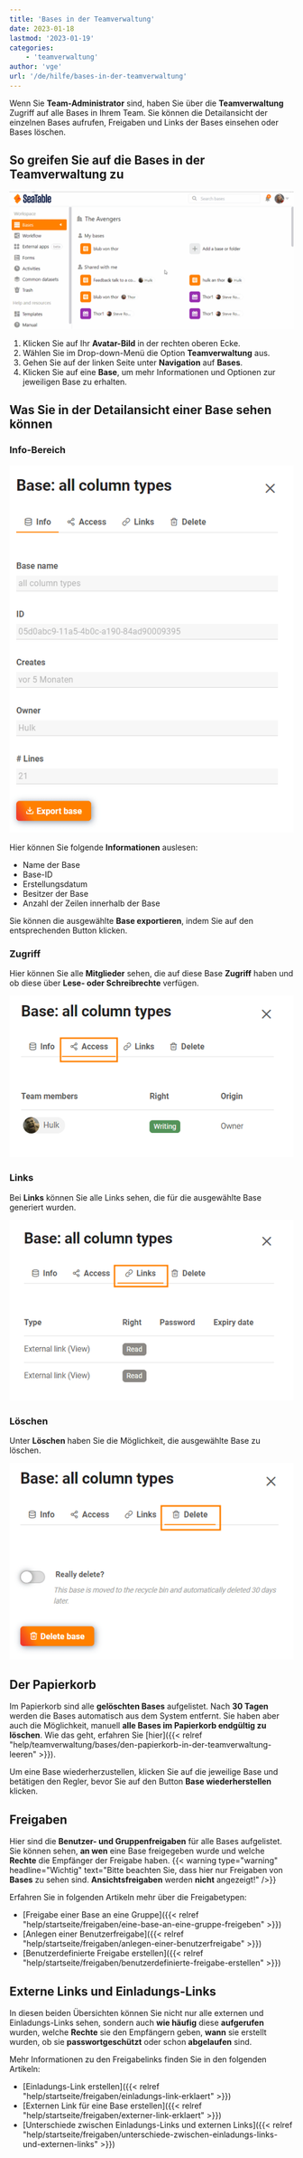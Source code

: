 ```yaml
---
title: 'Bases in der Teamverwaltung'
date: 2023-01-18
lastmod: '2023-01-19'
categories:
    - 'teamverwaltung'
author: 'vge'
url: '/de/hilfe/bases-in-der-teamverwaltung'
---
```


Wenn Sie **Team-Administrator** sind, haben Sie über die **Teamverwaltung** Zugriff auf alle Bases in Ihrem Team. Sie können die Detailansicht der einzelnen Bases aufrufen, Freigaben und Links der Bases einsehen oder Bases löschen.

## So greifen Sie auf die Bases in der Teamverwaltung zu

![Bases in der Teamverwaltung](images/bases-in-der-teamverwaltung.gif)

1. Klicken Sie auf Ihr **Avatar-Bild** in der rechten oberen Ecke.
2. Wählen Sie im Drop-down-Menü die Option **Teamverwaltung** aus.
3. Gehen Sie auf der linken Seite unter **Navigation** auf **Bases**.
4. Klicken Sie auf eine **Base**, um mehr Informationen und Optionen zur jeweiligen Base zu erhalten.

## Was Sie in der Detailansicht einer Base sehen können

### Info-Bereich

![Basedetailanzeige](images/Basedetailanzeige-1.png)

Hier können Sie folgende **Informationen** auslesen:

- Name der Base
- Base-ID
- Erstellungsdatum
- Besitzer der Base
- Anzahl der Zeilen innerhalb der Base

Sie können die ausgewählte **Base exportieren**, indem Sie auf den entsprechenden Button klicken.

### Zugriff

Hier können Sie alle **Mitglieder** sehen, die auf diese Base **Zugriff** haben und ob diese über **Lese- oder Schreibrechte** verfügen.

![Zugriff](images/Access-1.png)

### Links

Bei **Links** können Sie alle Links sehen, die für die ausgewählte Base generiert wurden.

![Verlinkungen](images/Links-1.png)

### Löschen

Unter **Löschen** haben Sie die Möglichkeit, die ausgewählte Base zu löschen.

![Löschen](images/Delete-1.png)

## Der Papierkorb

Im Papierkorb sind alle **gelöschten Bases** aufgelistet. Nach **30 Tagen** werden die Bases automatisch aus dem System entfernt. Sie haben aber auch die Möglichkeit, manuell **alle Bases im Papierkorb endgültig zu löschen**. Wie das geht, erfahren Sie [hier]({{< relref "help/teamverwaltung/bases/den-papierkorb-in-der-teamverwaltung-leeren" >}}).

Um eine Base wiederherzustellen, klicken Sie auf die jeweilige Base und betätigen den Regler, bevor Sie auf den Button **Base wiederherstellen** klicken.

## Freigaben

Hier sind die **Benutzer- und Gruppenfreigaben** für alle Bases aufgelistet. Sie können sehen, **an wen** eine Base freigegeben wurde und welche **Rechte** die Empfänger der Freigabe haben. {{< warning  type="warning" headline="Wichtig"  text="Bitte beachten Sie, dass hier nur Freigaben von **Bases** zu sehen sind. **Ansichtsfreigaben** werden **nicht** angezeigt!" />}}

Erfahren Sie in folgenden Artikeln mehr über die Freigabetypen:

- [Freigabe einer Base an eine Gruppe]({{< relref "help/startseite/freigaben/eine-base-an-eine-gruppe-freigeben" >}})
- [Anlegen einer Benutzerfreigabe]({{< relref "help/startseite/freigaben/anlegen-einer-benutzerfreigabe" >}})
- [Benutzerdefinierte Freigabe erstellen]({{< relref "help/startseite/freigaben/benutzerdefinierte-freigabe-erstellen" >}})

## Externe Links und Einladungs-Links

In diesen beiden Übersichten können Sie nicht nur alle externen und Einladungs-Links sehen, sondern auch **wie häufig** diese **aufgerufen** wurden, welche **Rechte** sie den Empfängern geben, **wann** sie erstellt wurden, ob sie **passwortgeschützt** oder schon **abgelaufen** sind.

Mehr Informationen zu den Freigabelinks finden Sie in den folgenden Artikeln:

- [Einladungs-Link erstellen]({{< relref "help/startseite/freigaben/einladungs-link-erklaert" >}})
- [Externen Link für eine Base erstellen]({{< relref "help/startseite/freigaben/externer-link-erklaert" >}})
- [Unterschiede zwischen Einladungs-Links und externen Links]({{< relref "help/startseite/freigaben/unterschiede-zwischen-einladungs-links-und-externen-links" >}})
